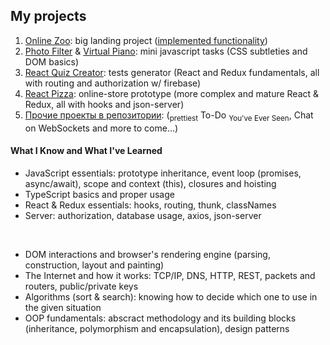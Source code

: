 ## My projects

1. [Online Zoo](https://chlkvnck.github.io/chlkvnck/online-zoo/online-zoo/index.html): big landing project ([implemented functionality](https://rolling-scopes-school.github.io/stage0/#/stage1/tasks/online-zoo/variant-3))
2. [Photo Filter](https://chlkvnck.github.io/chlkvnck/photo-filter/index.html) & [Virtual Piano](https://chlkvnck.github.io/chlkvnck/virtual-piano/index.html): mini javascript tasks (CSS subtleties and DOM basics)
4. [React Quiz Creator](https://react-quiz-5e831.firebaseapp.com): tests generator (React and Redux fundamentals, all with routing and authorization w/ firebase)
5. [React Pizza](https://react-pizza-chlkvnck.herokuapp.com/): online-store prototype (more complex and mature React & Redux, all with hooks and json-server)
7. [Прочие проекты в репозитории](https://github.com/chlkvnck/chlkvnck/tree/gh-pages): (<sub>prettiest</sub> To-Do <sub>You've Ever Seen</sub>, Chat on WebSockets and more to come...)


#### What I Know and What I've Learned 

* JavaScript essentials: prototype inheritance, event loop (promises, async/await), scope and context (this), closures and hoisting
* TypeScript basics and proper usage
* React & Redux essentials: hooks, routing, thunk, classNames
* Server: authorization, database usage, axios, json-server

<br/>

* DOM interactions and browser's rendering engine (parsing, construction, layout and painting)
* The Internet and how it works: TCP/IP, DNS, HTTP, REST, packets and routers, public/private keys
* Algorithms (sort & search): knowing how to decide which one to use in the given situation 
* OOP fundamentals: abscract methodology and its building blocks (inheritance, polymorphism and encapsulation), design patterns 
     
